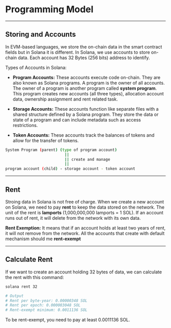 # Programming Model

---

## Storing and Accounts

In EVM-based languages, we store the on-chain data in the smart contract fields but in 
Solana it is different. In Solana, we use accounts to store on-chain data. Each account
has 32 Bytes (256 bits) address to identify.

Types of Accounts in Solana:
- **Program Accounts:** These accounts execute code on-chain. They are also known as Solana 
programs. A program is the owner of all accounts. The owner of a program is another 
program called **system program**. This program creates new accounts (all three types),
allocation account data, ownership assignment and rent related task.

- **Storage Accounts:** These accounts function like separate files with a shared structure 
defined by a Solana program. They store the data or state of a program and can include 
metadata such as access restrictions.

- **Token Accounts:** These accounts track the balances of tokens and allow for the transfer
of tokens.

```bash
System Program (parent) (type of program account)
                          || 
                          || create and manage
                          ||
program account (child) - storage account - token account
```

---

## Rent

Stroing data in Solana is not free of charge. When we create a new account on Solana,
we need to pay **rent** to keep the data stored on the network. The unit of the rent
is **lamports** (1,000,000,000 lamports = 1 SOL). If an account runs out of rent, it 
will delete from the network with its own data. 

**Rent Exemption:** It means that if an account holds at least two years of rent, it 
will not remove from the network. All the accounts that create with default mechanism
should me **rent-exempt**

---

## Calculate Rent

If we want to create an account holding 32 bytes of data, we can calculate the rent with
this command:

```bash
solana rent 32

# Output
# Rent per byte-year: 0.00000348 SOL
# Rent per epoch: 0.000003048 SOL
# Rent-exempt minimum: 0.0011136 SOL
```

To be rent-exempt, you need to pay at least 0.0011136 SOL.
